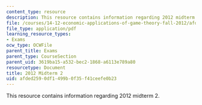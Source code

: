 ```yaml
---
content_type: resource
description: This resource contains information regarding 2012 midterm 2.
file: /courses/14-12-economic-applications-of-game-theory-fall-2012/afded2590df1499b0f35f41ceefe0b23_MIT14_12F12_midterm2.pdf
file_type: application/pdf
learning_resource_types:
- Exams
ocw_type: OCWFile
parent_title: Exams
parent_type: CourseSection
parent_uid: 3619ba15-a532-bec2-1868-a6113e789a80
resourcetype: Document
title: 2012 Midterm 2
uid: afded259-0df1-499b-0f35-f41ceefe0b23
---
```

This resource contains information regarding 2012 midterm 2.

